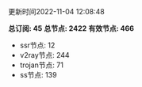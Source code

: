 更新时间2022-11-04 12:08:48

**总订阅: 45**
**总节点: 2422**
**有效节点: 466**
- ssr节点: 12
- v2ray节点: 244
- trojan节点: 71
- ss节点: 139
